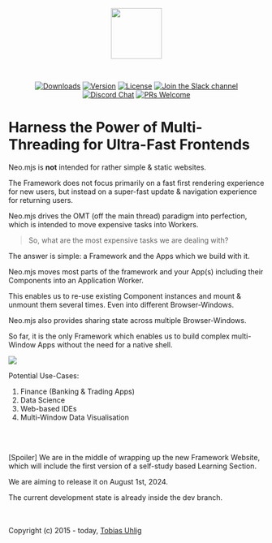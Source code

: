 <p align="center">
  <img height="100"src="https://raw.githubusercontent.com/neomjs/pages/main/resources/images/logo/neo_logo_text_primary.svg">
</p>
</br>
<p align="center">
  <a href="https://npmcharts.com/compare/neo.mjs?minimal=true"><img src="https://img.shields.io/npm/dm/neo.mjs.svg?label=Downloads" alt="Downloads"></a>
  <a href="https://www.npmjs.com/package/neo.mjs"><img src="https://img.shields.io/npm/v/neo.mjs.svg?logo=npm" alt="Version"></a>
  <a href="https://www.npmjs.com/package/neo.mjs"><img src="https://img.shields.io/npm/l/neo.mjs.svg?label=License" alt="License"></a>
  <a href="https://join.slack.com/t/neomjs/shared_invite/zt-6c50ueeu-3E1~M4T9xkNnb~M_prEEOA"><img src="https://img.shields.io/badge/Slack-neo.mjs-brightgreen.svg?logo=slack" alt="Join the Slack channel"></a>
  <a href="https://discord.gg/6p8paPq"><img src="https://img.shields.io/discord/656620537514164249?label=Discord&logo=discord&logoColor=white" alt="Discord Chat"></a>
  <a href="./CONTRIBUTING.md"><img src="https://img.shields.io/badge/PRs-welcome-green.svg?logo=GitHub&logoColor=white" alt="PRs Welcome"></a>
</p>

# Harness the Power of Multi-Threading for Ultra-Fast Frontends

Neo.mjs is **not** intended for rather simple & static websites.

The Framework does not focus primarily on a fast first rendering experience for new users,
but instead on a super-fast update & navigation experience for returning users.

Neo.mjs drives the OMT (off the main thread) paradigm into perfection,
which is intended to move expensive tasks into Workers.

> So, what are the most expensive tasks we are dealing with?
 
The answer is simple: a Framework and the Apps which we build with it.

Neo.mjs moves most parts of the framework and your App(s) including their Components
into an Application Worker.

This enables us to re-use existing Component instances and mount & unmount them
several times. Even into different Browser-Windows.

Neo.mjs also provides sharing state across multiple Browser-Windows.

So far, it is the only Framework which enables us to build complex multi-Window Apps
without the need for a native shell.

<img src="https://raw.githubusercontent.com/neomjs/pages/main/resources/images/workers-setup-v4.png">

Potential Use-Cases:
1. Finance (Banking & Trading Apps)
2. Data Science
3. Web-based IDEs
4. Multi-Window Data Visualisation

</br></br>

[Spoiler] We are in the middle of wrapping up the new Framework Website,
which will include the first version of a self-study based Learning Section.

We are aiming to release it on August 1st, 2024.

The current development state is already inside the dev branch.


</br></br>
Copyright (c) 2015 - today, <a href="https://www.linkedin.com/in/tobiasuhlig/">Tobias Uhlig</a>
